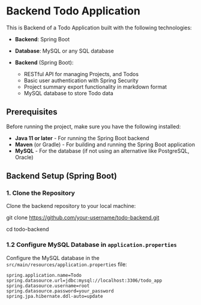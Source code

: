 # Backend Todo Application

This is Backend of a Todo Application built with the following technologies:
- **Backend**: Spring Boot
- **Database**: MySQL or any SQL database

- **Backend** (Spring Boot):
  - RESTful API for managing Projects, and Todos
  - Basic user authentication with Spring Security
  - Project summary export functionality in markdown format
  - MySQL database to store Todo data

## Prerequisites

Before running the project, make sure you have the following installed:
- **Java 11 or later** - For running the Spring Boot backend
- **Maven** (or Gradle) - For building and running the Spring Boot application
- **MySQL** - For the database (if not using an alternative like PostgreSQL, Oracle)

## Backend Setup (Spring Boot)

### 1. Clone the Repository

Clone the backend repository to your local machine:


git clone https://github.com/your-username/todo-backend.git

cd todo-backend


### 1.2 Configure MySQL Database in `application.properties`

Configure the MySQL database in the `src/main/resources/application.properties` file:

```properties
spring.application.name=Todo
spring.datasource.url=jdbc:mysql://localhost:3306/todo_app
spring.datasource.username=root
spring.datasource.password=your_password
spring.jpa.hibernate.ddl-auto=update


